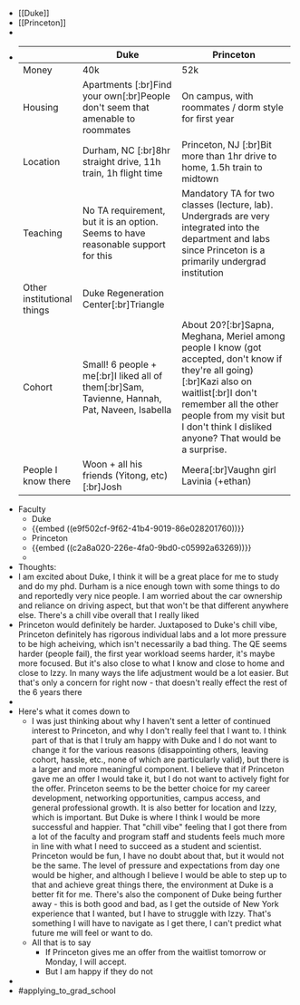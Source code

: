 - [[Duke]]
- [[Princeton]]
-
- ||**Duke**|**Princeton**|
  |--|--|--|
  |Money|40k|52k|
  |Housing|Apartments [:br]Find your own[:br]People don't seem that amenable to roommates|On campus, with roommates / dorm style for first year|
  |Location|Durham, NC [:br]8hr straight drive, 11h train, 1h flight time|Princeton, NJ [:br]Bit more than 1hr drive to home, 1.5h train to midtown|
  |Teaching|No TA requirement, but it is an option. Seems to have reasonable support for this|Mandatory TA for two classes (lecture, lab). Undergrads are very integrated into the department and labs since Princeton is a primarily undergrad institution|
  |Other institutional things|Duke Regeneration Center[:br]Triangle||
  |Cohort|Small! 6 people + me[:br]I liked all of them[:br]Sam, Tavienne, Hannah, Pat, Naveen, Isabella|About 20?[:br]Sapna, Meghana, Meriel among people I know (got accepted, don't know if they're all going)[:br]Kazi also on waitlist[:br]I don't remember all the other people from my visit but I don't think I disliked anyone? That would be a surprise.|
  |People I know there|Woon + all his friends (Yitong, etc)[:br]Josh|Meera[:br]Vaughn girl Lavinia (+ethan)|
- Faculty
	- Duke
	- {{embed ((e9f502cf-9f62-41b4-9019-86e028201760))}}
	- Princeton
	- {{embed ((c2a8a020-226e-4fa0-9bd0-c05992a63269))}}
	-
- Thoughts:
- I am excited about Duke, I think it will be a great place for me to study and do my phd. Durham is a nice enough town with some things to do and reportedly very nice people. I am worried about the car ownership and reliance on driving aspect, but that won't be that different anywhere else. There's a chill vibe overall that I really liked
- Princeton would definitely be harder. Juxtaposed to Duke's chill vibe, Princeton definitely has rigorous individual labs and a lot more pressure to be high acheiving, which isn't necessarily a bad thing. The QE seems harder (people fail), the first year workload seems harder, it's maybe more focused. But it's also close to what I know and close to home and close to Izzy. In many ways the life adjustment would be a lot easier. But that's only a concern for right now - that doesn't really effect the rest of the 6 years there
-
- Here's what it comes down to
	- I was just thinking about why I haven't sent a letter of continued interest to Princeton, and why I don't really feel that I want to. I think part of that is that I truly am happy with Duke and I do not want to change it for the various reasons (disappointing others, leaving cohort, hassle, etc., none of which are particularly valid), but there is a larger and more meaningful component. I believe that if Princeton gave me an offer I would take it, but I do not want to actively fight for the offer. Princeton seems to be the better choice for my career development, networking opportunities, campus access, and general professional growth. It is also better for location and Izzy, which is important. But Duke is where I think I would be more successful and happier. That "chill vibe" feeling that I got there from a lot of the faculty and program staff and students feels much more in line with what I need to succeed as a student and scientist. Princeton would be fun, I have no doubt about that, but it would not be the same. The level of pressure and expectations from day one would be higher, and although I believe I would be able to step up to that and achieve great things there, the environment at Duke is a better fit for me. There's also the component of Duke being further away - this is both good and bad, as I get the outside of New York experience that I wanted, but I have to struggle with Izzy. That's something I will have to navigate as I get there, I can't predict what future me will feel or want to do.
	- All that is to say
		- If Princeton gives me an offer from the waitlist tomorrow or Monday, I will accept.
		- But I am happy if they do not
-
- #applying_to_grad_school